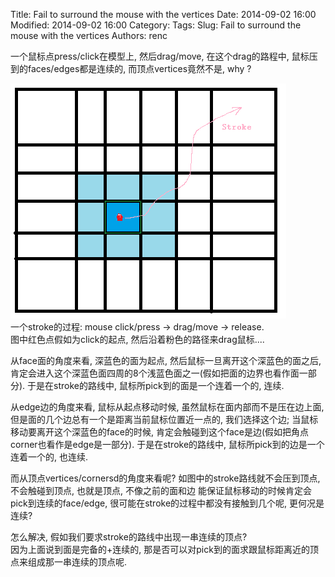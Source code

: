 Title: Fail to surround the mouse with the vertices 
Date: 2014-09-02 16:00
Modified: 2014-09-02 16:00
Category: 
Tags: 
Slug: Fail to surround the mouse with the vertices 
Authors: renc

一个鼠标点press/click在模型上, 然后drag/move, 在这个drag的路程中, 鼠标压到的faces/edges都是连续的, 而顶点vertices竟然不是, why ?  
     
![Alt text](data/2014-09-02-fail_to_surround_mouse_with_vertices.PNG "output")     
一个stroke的过程: mouse click/press -> drag/move -> release.    
图中红色点假如为click的起点, 然后沿着粉色的路径来drag鼠标....     

从face面的角度来看, 深蓝色的面为起点, 然后鼠标一旦离开这个深蓝色的面之后, 肯定会进入这个深蓝色面四周的8个浅蓝色面之一(假如把面的边界也看作面一部分). 于是在stroke的路线中, 鼠标所pick到的面是一个连着一个的, 连续. 

从edge边的角度来看, 鼠标从起点移动时候, 虽然鼠标在面内部而不是压在边上面, 但是面的几个边总有一个是距离当前鼠标位置近一点的, 我们选择这个边; 当鼠标移动要离开这个深蓝色的face的时候, 肯定会触碰到这个face是边(假如把角点corner也看作是edge是一部分). 于是在stroke的路线中, 鼠标所pick到的边是一个连着一个的, 也连续. 

而从顶点vertices/cornersd的角度来看呢? 如图中的stroke路线就不会压到顶点, 不会触碰到顶点, 也就是顶点, 不像之前的面和边 能保证鼠标移动的时候肯定会pick到连续的face/edge, 很可能在stroke的过程中都没有接触到几个呢, 更何况是连续?   

怎么解决, 假如我们要求stroke的路线中出现一串连续的顶点?   
因为上面说到面是完备的+连续的, 那是否可以对pick到的面求跟鼠标距离近的顶点来组成那一串连续的顶点呢.     




   
   
   



                  